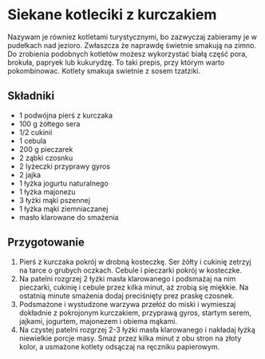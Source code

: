 # Siekane kotleciki z kurczakiem

Nazywam je równiez kotletami turystycznymi, bo zazwyczaj zabieramy je w pudełkach
nad jezioro. Zwłaszcza że naprawdę świetnie smakują na zimno. Do zrobienia
podobnych kotletów możesz wykorzystać białą część pora, brokuła, papryek lub kukurydzę.
To taki prepis, przy którym warto pokombinowac.
Kotlety smakuja swietnie z sosem tzatziki.

## Składniki

* 1 podwójna pierś z kurczaka
* 100 g żółtego sera
* 1/2 cukinii
* 1 cebula
* 200 g pieczarek
* 2 ząbki czosnku
* 2 lyżeczki przyprawy gyros
* 2 jajka
* 1 łyżka jogurtu naturalnego
* 1 łyżka majonezu
* 3 łyżki mąki pszennej
* 1 łyżka mąki ziemniaczanej
* masło klarowane do smażenia

## Przygotowanie

1. Pierś z kurczaka pokrój w drobną kosteczkę. Ser żółty i cukinię zetrzyj na tarce o grubych oczkach.
   Cebule i pieczarki pokrój w kosteczke.
2. Na patelni rozgrzej 2 łyżki masła klarowanego i podsmażaj na nim pieczarki, cukinię i cebule przez kilka minut, aż
   zrobią się miękkie. Na ostatnią minute smażenia dodaj preciśnięty prez praskę czosnek.
3. Podsmażone i wystudzone warzywa przełóż do miski i wymieszaj dokładnie z pokrojonym
   kurczakiem, przyprawą gyros, startym serem, jajkami, jogurtem, majonezem i obiema mąkami.
4. Na czystej patelni rozgrzej 2-3 łyżki masła klarowanego i nakładaj łyżką niewielkie porcje
   masy. Smaż przez kilka minut z obu stron na złoty kolor, a usmażone kotlety odsączaj na ręczniku papierowym.
